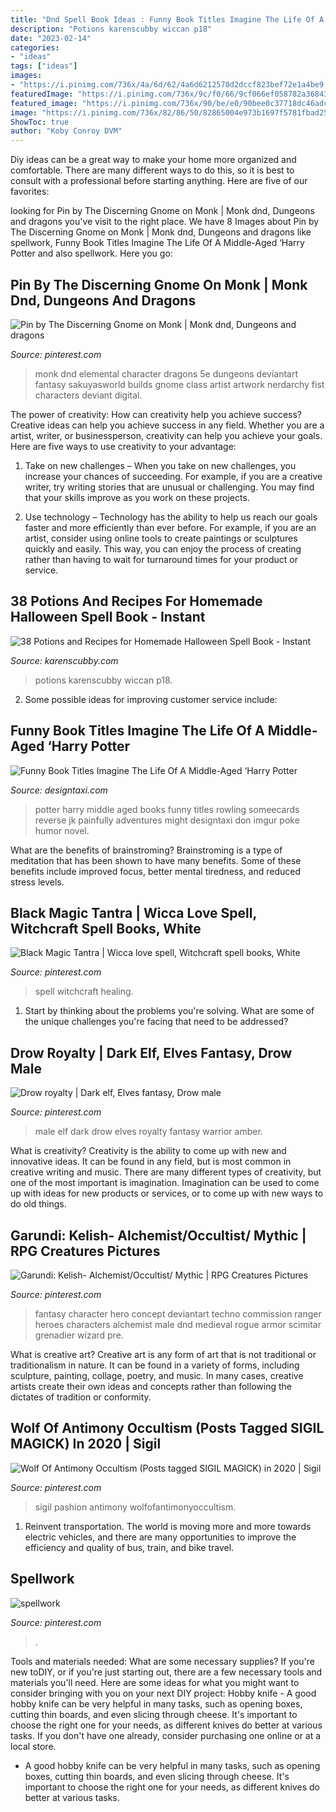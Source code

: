 ```yaml
---
title: "Dnd Spell Book Ideas : Funny Book Titles Imagine The Life Of A Middle-aged ‘harry Potter"
description: "Potions karenscubby wiccan p18"
date: "2023-02-14"
categories:
- "ideas"
tags: ["ideas"]
images:
- "https://i.pinimg.com/736x/4a/6d/62/4a6d6212570d2dccf823bef72e1a4be9.jpg"
featuredImage: "https://i.pinimg.com/736x/9c/f0/66/9cf066ef058782a36843bac091a560a5--wizard-fantasy-fantasy-art.jpg"
featured_image: "https://i.pinimg.com/736x/90/be/e0/90bee0c37718dc46adca7722623ea09a.jpg"
image: "https://i.pinimg.com/736x/82/86/50/82865004e973b1697f5781fbad253c89.jpg"
ShowToc: true
author: "Koby Conroy DVM"
---
```



Diy ideas can be a great way to make your home more organized and comfortable. There are many different ways to do this, so it is best to consult with a professional before starting anything. Here are five of our favorites: 

	

		
looking for Pin by The Discerning Gnome on Monk | Monk dnd, Dungeons and dragons you've visit to the right place. We have 8 Images about Pin by The Discerning Gnome on Monk | Monk dnd, Dungeons and dragons like spellwork, Funny Book Titles Imagine The Life Of A Middle-Aged ‘Harry Potter and also spellwork. Here you go:
		
    
## Pin By The Discerning Gnome On Monk | Monk Dnd, Dungeons And Dragons

<img loading=lazy src="https://i.pinimg.com/736x/95/c6/0e/95c60e846230242b3eedc70e491ea1b4.jpg" onerror="this.onerror=null;this.src='https://tse2.mm.bing.net/th?id=OIP.hcvN8yJNwAOfXdkTvJbgTwHaLH&amp;pid=15.1';" alt="Pin by The Discerning Gnome on Monk | Monk dnd, Dungeons and dragons">

_Source: pinterest.com_

>monk dnd elemental character dragons 5e dungeons deviantart fantasy sakuyasworld builds gnome class artist artwork nerdarchy fist characters deviant digital. 

	

The power of creativity: How can creativity help you achieve success?
Creative ideas can help you achieve success in any field. Whether you are a artist, writer, or businessperson, creativity can help you achieve your goals. Here are five ways to use creativity to your advantage: 
1. Take on new challenges – When you take on new challenges, you increase your chances of succeeding. For example, if you are a creative writer, try writing stories that are unusual or challenging. You may find that your skills improve as you work on these projects. 

2. Use technology – Technology has the ability to help us reach our goals faster and more efficiently than ever before. For example, if you are an artist, consider using online tools to create paintings or sculptures quickly and easily. This way, you can enjoy the process of creating rather than having to wait for turnaround times for your product or service. 


    
## 38 Potions And Recipes For Homemade Halloween Spell Book - Instant

<img loading=lazy src="https://www.karenscubby.com/uploads/2/5/9/6/25960160/s388361348346636296_p18_i101_w2380.jpeg" onerror="this.onerror=null;this.src='https://tse1.mm.bing.net/th?id=OIP.P3v3JZ9UXluhm_Z4ySlfvAHaJ2&amp;pid=15.1';" alt="38 Potions and Recipes for Homemade Halloween Spell Book - Instant">

_Source: karenscubby.com_

>potions karenscubby wiccan p18. 

	

2. Some possible ideas for improving customer service include: 

    
## Funny Book Titles Imagine The Life Of A Middle-Aged ‘Harry Potter

<img loading=lazy src="http://editorial.designtaxi.com/news-agehp1607/3.jpg" onerror="this.onerror=null;this.src='https://tse4.mm.bing.net/th?id=OIP.yVfkHOQOqwfHMceNfWgALQHaLK&amp;pid=15.1';" alt="Funny Book Titles Imagine The Life Of A Middle-Aged ‘Harry Potter">

_Source: designtaxi.com_

>potter harry middle aged books funny titles rowling someecards reverse jk painfully adventures might designtaxi don imgur poke humor novel. 

	

What are the benefits of brainstroming?
Brainstroming is a type of meditation that has been shown to have many benefits. Some of these benefits include improved focus, better mental tiredness, and reduced stress levels.

    
## Black Magic Tantra | Wicca Love Spell, Witchcraft Spell Books, White

<img loading=lazy src="https://i.pinimg.com/736x/4a/6d/62/4a6d6212570d2dccf823bef72e1a4be9.jpg" onerror="this.onerror=null;this.src='https://tse4.mm.bing.net/th?id=OIP.IXpgbNokbVlmUFGWLFf-0QHaKs&amp;pid=15.1';" alt="Black Magic Tantra | Wicca love spell, Witchcraft spell books, White">

_Source: pinterest.com_

>spell witchcraft healing. 

	

1. Start by thinking about the problems you're solving. What are some of the unique challenges you're facing that need to be addressed? 

    
## Drow Royalty | Dark Elf, Elves Fantasy, Drow Male

<img loading=lazy src="https://i.pinimg.com/736x/dd/ad/5d/ddad5d1f7d3b49495f226d309cb1f406--male-elf-amber-eyes.jpg" onerror="this.onerror=null;this.src='https://tse2.mm.bing.net/th?id=OIP.8gk815kGPDmpegEbb2UXFQHaKT&amp;pid=15.1';" alt="Drow royalty | Dark elf, Elves fantasy, Drow male">

_Source: pinterest.com_

>male elf dark drow elves royalty fantasy warrior amber. 

	

What is creativity?
Creativity is the ability to come up with new and innovative ideas. It can be found in any field, but is most common in creative writing and music. There are many different types of creativity, but one of the most important is imagination. Imagination can be used to come up with ideas for new products or services, or to come up with new ways to do old things.

    
## Garundi: Kelish- Alchemist/Occultist/ Mythic | RPG Creatures Pictures

<img loading=lazy src="https://i.pinimg.com/736x/9c/f0/66/9cf066ef058782a36843bac091a560a5--wizard-fantasy-fantasy-art.jpg" onerror="this.onerror=null;this.src='https://tse1.mm.bing.net/th?id=OIP.OG-jTOILitaIF3XP7DQH3QHaKl&amp;pid=15.1';" alt="Garundi: Kelish- Alchemist/Occultist/ Mythic | RPG Creatures Pictures">

_Source: pinterest.com_

>fantasy character hero concept deviantart techno commission ranger heroes characters alchemist male dnd medieval rogue armor scimitar grenadier wizard pre. 

	

What is creative art?
Creative art is any form of art that is not traditional or traditionalism in nature. It can be found in a variety of forms, including sculpture, painting, collage, poetry, and music. In many cases, creative artists create their own ideas and concepts rather than following the dictates of tradition or conformity.

    
## Wolf Of Antimony Occultism (Posts Tagged SIGIL MAGICK) In 2020 | Sigil

<img loading=lazy src="https://i.pinimg.com/736x/90/be/e0/90bee0c37718dc46adca7722623ea09a.jpg" onerror="this.onerror=null;this.src='https://tse4.mm.bing.net/th?id=OIP.a75iJY3tvEnuwR0gC3IwoQHaNK&amp;pid=15.1';" alt="Wolf Of Antimony Occultism (Posts tagged SIGIL MAGICK) in 2020 | Sigil">

_Source: pinterest.com_

>sigil pashion antimony wolfofantimonyoccultism. 

	

1) Reinvent transportation. The world is moving more and more towards electric vehicles, and there are many opportunities to improve the efficiency and quality of bus, train, and bike travel. 

    
## Spellwork

<img loading=lazy src="https://i.pinimg.com/736x/82/86/50/82865004e973b1697f5781fbad253c89.jpg" onerror="this.onerror=null;this.src='https://tse3.mm.bing.net/th?id=OIP.96yg0v3w9BZb0uxjZ4f-FgHaK6&amp;pid=15.1';" alt="spellwork">

_Source: pinterest.com_

>. 

	

Tools and materials needed: What are some necessary supplies?
If you're new toDIY, or if you're just starting out, there are a few necessary tools and materials you'll need. Here are some ideas for what you might want to consider bringing with you on your next DIY project:
Hobby knife - A good hobby knife can be very helpful in many tasks, such as opening boxes, cutting thin boards, and even slicing through cheese. It's important to choose the right one for your needs, as different knives do better at various tasks. If you don't have one already, consider purchasing one online or at a local store.

- A good hobby knife can be very helpful in many tasks, such as opening boxes, cutting thin boards, and even slicing through cheese. It's important to choose the right one for your needs, as different knives do better at various tasks.

